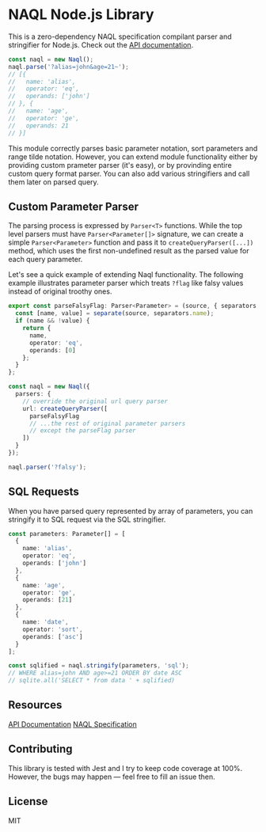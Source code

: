 # NAQL Node.js Library

This is a zero-dependency NAQL specification compilant parser and stringifier for Node.js. Check out the [API documentation]().

```typescript
const naql = new Naql();
naql.parse('?alias=john&age=21~');
// [{
//   name: 'alias',
//   operator: 'eq',
//   operands: ['john']
// }, {
//   name: 'age',
//   operator: 'ge',
//   operands: 21
// }]
```

This module correctly parses basic parameter notation, sort parameters and range tilde notation. However, you can extend module functionality either by providing custom prameter parser (it's easy), or by provinding entire custom query format parser. You can also add various stringifiers and call them later on parsed query.

## Custom Parameter Parser

The parsing process is expressed by `Parser<T>` functions. While the top level parsers must have `Parser<Parameter[]>` signature, we can create a simple `Parser<Parameter>` function and pass it to `createQueryParser([...])` method, which uses the first non-undefined result as the parsed value for each query parameter.

Let's see a quick example of extending Naql functionality. The following example illustrates parameter parser which treats `?flag` like falsy values instead of original troothy ones.

```typescript
export const parseFalsyFlag: Parser<Parameter> = (source, { separators }) => {
  const [name, value] = separate(source, separators.name);
  if (name && !value) {
    return {
      name,
      operator: 'eq',
      operands: [0]
    };
  }
};

const naql = new Naql({
  parsers: {
    // override the original url query parser
    url: createQueryParser([
      parseFalsyFlag
      // ...the rest of original parameter parsers
      // except the parseFlag parser
    ])
  }
});

naql.parser('?falsy');
```

## SQL Requests

When you have parsed query represented by array of parameters, you can stringify it to SQL request via the SQL stringifier.

```typescript
const parameters: Parameter[] = [
  {
    name: 'alias',
    operator: 'eq',
    operands: ['john']
  },
  {
    name: 'age',
    operator: 'ge',
    operands: [21]
  },
  {
    name: 'date',
    operator: 'sort',
    operands: ['asc']
  }
];

const sqlified = naql.stringify(parameters, 'sql');
// WHERE alias=john AND age>=21 ORDER BY date ASC
// sqlite.all('SELECT * from data ' + sqlified)
```

## Resources

[API Documentation](./api)
[NAQL Specification](../spec)

## Contributing

This library is tested with Jest and I try to keep code coverage at 100%. However, the bugs may happen — feel free to fill an issue then.

## License

MIT
